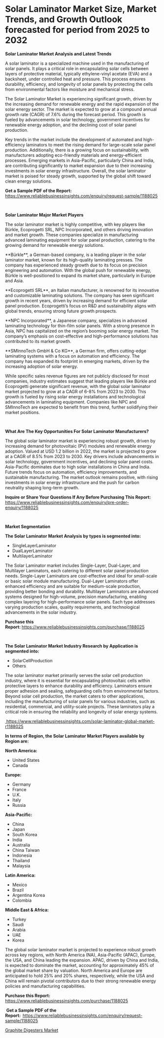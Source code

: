 <p><h1>Solar Laminator Market Size, Market Trends, and Growth Outlook forecasted for period from 2025 to 2032</h1></p><p><strong>Solar Laminator Market Analysis and Latest Trends</strong></p>
<p><p>A solar laminator is a specialized machine used in the manufacturing of solar panels. It plays a critical role in encapsulating solar cells between layers of protective material, typically ethylene-vinyl acetate (EVA) and a backsheet, under controlled heat and pressure. This process ensures durability, efficiency, and longevity of solar panels by protecting the cells from environmental factors like moisture and mechanical stress.</p><p>The Solar Laminator Market is experiencing significant growth, driven by the increasing demand for renewable energy and the rapid expansion of the solar energy sector. The market is expected to grow at a compound annual growth rate (CAGR) of 7.6% during the forecast period. This growth is fueled by advancements in solar technology, government incentives for renewable energy adoption, and the declining cost of solar panel production.</p><p>Key trends in the market include the development of automated and high-efficiency laminators to meet the rising demand for large-scale solar panel production. Additionally, there is a growing focus on sustainability, with manufacturers adopting eco-friendly materials and energy-efficient processes. Emerging markets in Asia-Pacific, particularly China and India, are contributing significantly to market expansion due to their increasing investments in solar energy infrastructure. Overall, the solar laminator market is poised for steady growth, supported by the global shift toward clean energy solutions.</p></p>
<p><strong>Get a Sample PDF of the Report:&nbsp;</strong> <a href="https://www.reliablebusinessinsights.com/enquiry/request-sample/1188025?utm_campaign=1837&utm_medium=2&utm_source=Github&utm_content=ia&utm_term=20012025&utm_id=solar-laminator">https://www.reliablebusinessinsights.com/enquiry/request-sample/1188025</a></p>
<p>&nbsp;</p>
<p><strong>Solar Laminator Major Market Players</strong></p>
<p><p>The solar laminator market is highly competitive, with key players like Bürkle, Ecoprogetti SRL, NPC Incorporated, and others driving innovation and market growth. These companies specialize in manufacturing advanced laminating equipment for solar panel production, catering to the growing demand for renewable energy solutions.</p><p>**Bürkle**, a German-based company, is a leading player in the solar laminator market, known for its high-quality laminating presses. The company has experienced steady growth due to its focus on precision engineering and automation. With the global push for renewable energy, Bürkle is well-positioned to expand its market share, particularly in Europe and Asia.</p><p>**Ecoprogetti SRL**, an Italian manufacturer, is renowned for its innovative and customizable laminating solutions. The company has seen significant growth in recent years, driven by increasing demand for efficient solar panel production. Ecoprogetti’s focus on R&D and sustainability aligns with global trends, ensuring strong future growth prospects.</p><p>**NPC Incorporated**, a Japanese company, specializes in advanced laminating technology for thin-film solar panels. With a strong presence in Asia, NPC has capitalized on the region’s booming solar energy market. The company’s emphasis on cost-effective and high-performance solutions has contributed to its market growth.</p><p>**SMInnoTech GmbH & Co KG**, a German firm, offers cutting-edge laminating systems with a focus on automation and efficiency. The company has expanded its footprint in emerging markets, driven by the increasing adoption of solar energy.</p><p>While specific sales revenue figures are not publicly disclosed for most companies, industry estimates suggest that leading players like Bürkle and Ecoprogetti generate significant revenue, with the global solar laminator market projected to grow at a CAGR of 6-8% from 2023 to 2030. This growth is fueled by rising solar energy installations and technological advancements in laminating equipment. Companies like NPC and SMInnoTech are expected to benefit from this trend, further solidifying their market positions.</p></p>
<p>&nbsp;</p>
<p><strong>What Are The Key Opportunities For Solar Laminator Manufacturers?</strong></p>
<p><p>The global solar laminator market is experiencing robust growth, driven by increasing demand for photovoltaic (PV) modules and renewable energy adoption. Valued at USD 1.2 billion in 2022, the market is projected to grow at a CAGR of 8.5% from 2023 to 2030. Key drivers include advancements in solar technology, government incentives, and declining solar panel costs. Asia-Pacific dominates due to high solar installations in China and India. Future trends focus on automation, efficiency improvements, and sustainable manufacturing. The market outlook remains positive, with rising investments in solar energy infrastructure and the push for carbon neutrality shaping long-term growth.</p></p>
<p><strong>Inquire or Share Your Questions If Any Before Purchasing This Report:</strong> <a href="https://www.reliablebusinessinsights.com/enquiry/pre-order-enquiry/1188025?utm_campaign=1837&utm_medium=2&utm_source=Github&utm_content=ia&utm_term=20012025&utm_id=solar-laminator">https://www.reliablebusinessinsights.com/enquiry/pre-order-enquiry/1188025</a></p>
<p>&nbsp;</p>
<p><strong>Market Segmentation</strong></p>
<p><strong>The Solar Laminator Market Analysis by types is segmented into:</strong></p>
<p><ul><li>SingleLayerLaminator</li><li>DualLayerLaminator</li><li>MultilayerLaminator</li></ul></p>
<p><p>The Solar Laminator market includes Single-Layer, Dual-Layer, and Multilayer Laminators, each catering to different solar panel production needs. Single-Layer Laminators are cost-effective and ideal for small-scale or basic solar module manufacturing. Dual-Layer Laminators offer enhanced efficiency and are suitable for medium-scale production, providing better bonding and durability. Multilayer Laminators are advanced systems designed for high-volume, precision manufacturing, enabling complex layering for high-performance solar panels. Each type addresses varying production scales, quality requirements, and technological advancements in the solar industry.</p></p>
<p><strong>Purchase this Report:&nbsp;</strong><a href="https://www.reliablebusinessinsights.com/purchase/1188025?utm_campaign=1837&utm_medium=2&utm_source=Github&utm_content=ia&utm_term=20012025&utm_id=solar-laminator">https://www.reliablebusinessinsights.com/purchase/1188025</a></p>
<p>&nbsp;</p>
<p><strong>The Solar Laminator Market Industry Research by Application is segmented into:</strong></p>
<p><ul><li>SolarCellProduction</li><li>Others</li></ul></p>
<p><p>The solar laminator market primarily serves the solar cell production industry, where it is essential for encapsulating photovoltaic cells within protective layers to enhance durability and efficiency. Laminators ensure proper adhesion and sealing, safeguarding cells from environmental factors. Beyond solar cell production, the market caters to other applications, including the manufacturing of solar panels for various industries, such as residential, commercial, and utility-scale projects. These laminators play a critical role in ensuring the reliability and longevity of solar energy systems.</p></p>
<p><a href="https://www.reliablebusinessinsights.com/solar-laminator-global-market-r1188025?utm_campaign=1837&utm_medium=2&utm_source=Github&utm_content=ia&utm_term=20012025&utm_id=solar-laminator">&nbsp;https://www.reliablebusinessinsights.com/solar-laminator-global-market-r1188025</a></p>
<p><strong>In terms of Region, the Solar Laminator Market Players available by Region are:</strong></p>
<p>
    <p> <strong> North America: </strong>
        <ul>
            <li>United States</li>
            <li>Canada</li>
        </ul>
        </p> 
    <p> <strong> Europe: </strong>
        <ul>
            <li>Germany</li>
            <li>France</li>
            <li>U.K.</li>
            <li>Italy</li>
            <li>Russia</li>
        </ul>
        </p> 
    <p> <strong> Asia-Pacific: </strong>
        <ul>
            <li>China</li>
            <li>Japan</li>
            <li>South Korea</li>
            <li>India</li>
            <li>Australia</li>
            <li>China Taiwan</li>
            <li>Indonesia</li>
            <li>Thailand</li>
            <li>Malaysia</li>
        </ul>
        </p> 
    <p> <strong> Latin America: </strong>
        <ul>
            <li>Mexico</li>
            <li>Brazil</li>
            <li>Argentina Korea</li>
            <li>Colombia</li>
        </ul>
        </p> 
    <p> <strong> Middle East & Africa: </strong>
        <ul>
            <li>Turkey</li>
            <li>Saudi</li>
            <li>Arabia</li>
            <li>UAE</li>
            <li>Korea</li>
        </ul>
    </p>
    </p>
<p><p>The global solar laminator market is projected to experience robust growth across key regions, with North America (NA), Asia-Pacific (APAC), Europe, the USA, and China leading the expansion. APAC, driven by China and India, is expected to dominate the market, accounting for approximately 45% of the global market share by valuation. North America and Europe are anticipated to hold 25% and 20% shares, respectively, while the USA and China will remain pivotal contributors due to their strong renewable energy policies and manufacturing capabilities.</p></p>
<p><strong>Purchase this Report: </strong><a href="https://www.reliablebusinessinsights.com/purchase/1188025?utm_campaign=1837&utm_medium=2&utm_source=Github&utm_content=ia&utm_term=20012025&utm_id=solar-laminator">https://www.reliablebusinessinsights.com/purchase/1188025</a></p>
<p>&nbsp;<strong>Get a Sample PDF of the Report:&nbsp;&nbsp;</strong><a href="https://www.reliablebusinessinsights.com/enquiry/request-sample/1188025?utm_campaign=1837&utm_medium=2&utm_source=Github&utm_content=ia&utm_term=20012025&utm_id=solar-laminator">https://www.reliablebusinessinsights.com/enquiry/request-sample/1188025</a></p>
<p><strong></strong></p>
<p><p><a href="https://github.com/oslieselotte2192/Market-Research-Report-List-1/blob/main/graphite-digesters-market.md?utm_campaign=1837&utm_medium=2&utm_source=Github&utm_content=ia&utm_term=20012025&utm_id=solar-laminator">Graphite Digesters Market</a></p></p>